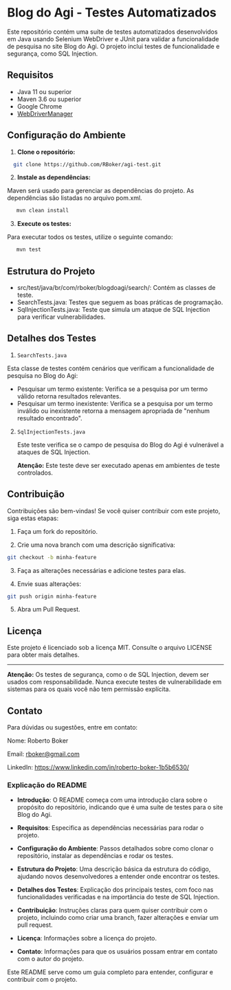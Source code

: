 # Blog do Agi - Testes Automatizados

Este repositório contém uma suíte de testes automatizados desenvolvidos em Java usando Selenium WebDriver e JUnit para validar a funcionalidade de pesquisa no site Blog do Agi. O projeto inclui testes de funcionalidade e segurança, como SQL Injection.

## Requisitos

- Java 11 ou superior
- Maven 3.6 ou superior
- Google Chrome
- [WebDriverManager](https://github.com/bonigarcia/webdrivermanager)

## Configuração do Ambiente

1. **Clone o repositório:**

```bash
  git clone https://github.com/RBoker/agi-test.git
```
2. **Instale as dependências:**

Maven será usado para gerenciar as dependências do projeto. As dependências são listadas no arquivo pom.xml.
  
```bash
   mvn clean install
``` 
3. **Execute os testes:**

Para executar todos os testes, utilize o seguinte comando:
```bash
   mvn test
```
## Estrutura do Projeto
- src/test/java/br/com/rboker/blogdoagi/search/: Contém as classes de teste.
- SearchTests.java: Testes que seguem as boas práticas de programação.
- SqlInjectionTests.java: Teste que simula um ataque de SQL Injection para verificar vulnerabilidades.

## Detalhes dos Testes
1. `SearchTests.java`

Esta classe de testes contém cenários que verificam a funcionalidade de pesquisa no Blog do Agi:

- Pesquisar um termo existente: Verifica se a pesquisa por um termo válido retorna resultados relevantes.
- Pesquisar um termo inexistente: Verifica se a pesquisa por um termo inválido ou inexistente retorna a mensagem apropriada de "nenhum resultado encontrado".
2. `SqlInjectionTests.java`

   Este teste verifica se o campo de pesquisa do Blog do Agi é vulnerável a ataques de SQL Injection.

   **Atenção:** Este teste deve ser executado apenas em ambientes de teste controlados.


## Contribuição
Contribuições são bem-vindas! Se você quiser contribuir com este projeto, siga estas etapas:

1. Faça um fork do repositório.

2. Crie uma nova branch com uma descrição significativa:

````bash
git checkout -b minha-feature
````
3. Faça as alterações necessárias e adicione testes para elas.

4. Envie suas alterações:

````bash
git push origin minha-feature
````
5. Abra um Pull Request.

## Licença
Este projeto é licenciado sob a licença MIT. Consulte o arquivo LICENSE para obter mais detalhes.

---

**Atenção:** Os testes de segurança, como o de SQL Injection, devem ser usados com responsabilidade. Nunca execute testes de vulnerabilidade em sistemas para os quais você não tem permissão explícita.

## Contato
Para dúvidas ou sugestões, entre em contato:

Nome: Roberto Boker

Email: rboker@gmail.com

LinkedIn: https://www.linkedin.com/in/roberto-boker-1b5b6530/


### Explicação do README

- **Introdução**: O README começa com uma introdução clara sobre o propósito do repositório, indicando que é uma suíte de testes para o site Blog do Agi.

- **Requisitos**: Especifica as dependências necessárias para rodar o projeto.

- **Configuração do Ambiente**: Passos detalhados sobre como clonar o repositório, instalar as dependências e rodar os testes.

- **Estrutura do Projeto**: Uma descrição básica da estrutura do código, ajudando novos desenvolvedores a entender onde encontrar os testes.

- **Detalhes dos Testes**: Explicação dos principais testes, com foco nas funcionalidades verificadas e na importância do teste de SQL Injection.

- **Contribuição**: Instruções claras para quem quiser contribuir com o projeto, incluindo como criar uma branch, fazer alterações e enviar um pull request.

- **Licença**: Informações sobre a licença do projeto.

- **Contato**: Informações para que os usuários possam entrar em contato com o autor do projeto.

Este README serve como um guia completo para entender, configurar e contribuir com o projeto.

